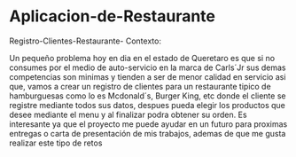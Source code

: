 # Aplicacion-de-Restaurante
Registro-Clientes-Restaurante-
Contexto:

Un pequeño problema hoy en dia en el estado de Queretaro es que si no consumes por el medio de auto-servicio en la marca de Carls´Jr sus demas competencias son minimas y tienden a ser de menor calidad en servicio asi que, vamos a crear un registro de clientes para un restaurante tipico de hamburguesas como lo es Mcdonald´s, Burger King, etc donde el cliente se registre mediante todos sus datos, despues pueda elegir los productos que desee mediante el menu y al finalizar podra obtener su orden. Es interesante ya que el proyecto me puede ayudar en un futuro para proximas entregas o carta de presentación de mis trabajos, ademas de que me gusta realizar este tipo de retos
